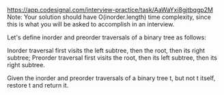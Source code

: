 https://app.codesignal.com/interview-practice/task/AaWaYxi8gjtbqgp2M  
Note: Your solution should have O(inorder.length) time complexity, since this is what you will be asked to accomplish in an interview.

Let's define inorder and preorder traversals of a binary tree as follows:

Inorder traversal first visits the left subtree, then the root, then its right subtree;
Preorder traversal first visits the root, then its left subtree, then its right subtree.

Given the inorder and preorder traversals of a binary tree t, but not t itself, restore t and return it.
